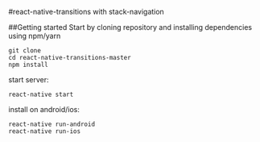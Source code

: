 #react-native-transitions with stack-navigation

##Getting started
Start by cloning repository and installing dependencies using npm/yarn
```
git clone
cd react-native-transitions-master
npm install
```

start server:
```
react-native start
```

install on android/ios:
```
react-native run-android
react-native run-ios
